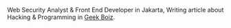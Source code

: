 
Web Security Analyst & Front End Developer in Jakarta, Writing article about Hacking & Programming in [Geek Boiz](https://www.geekboiz.com/ "Geek Boiz").
